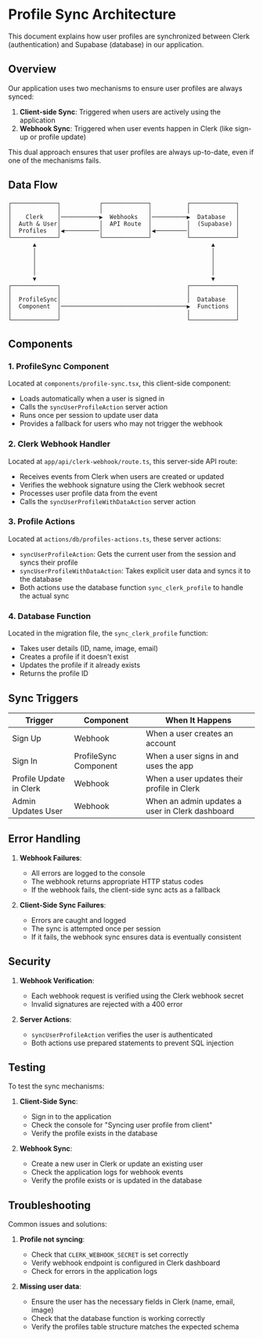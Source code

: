 # Profile Sync Architecture

This document explains how user profiles are synchronized between Clerk (authentication) and Supabase (database) in our application.

## Overview

Our application uses two mechanisms to ensure user profiles are always synced:

1. **Client-side Sync**: Triggered when users are actively using the application
2. **Webhook Sync**: Triggered when user events happen in Clerk (like sign-up or profile update)

This dual approach ensures that user profiles are always up-to-date, even if one of the mechanisms fails.

## Data Flow

```
┌─────────────┐           ┌─────────────┐          ┌─────────────┐
│             │           │             │          │             │
│    Clerk    │───────────▶  Webhooks   │──────────▶  Database   │
│  Auth & User│           │  API Route  │          │  (Supabase) │
│  Profiles   │◀──────────│             │◀─────────│             │
└─────────────┘           └─────────────┘          └─────────────┘
       ▲                                                  ▲
       │                                                  │
       │                                                  │
       │                                                  │
       │                                                  │
       ▼                                                  ▼
┌─────────────┐                                    ┌─────────────┐
│             │                                    │             │
│  ProfileSync│                                    │  Database   │
│  Component  │────────────────────────────────────▶  Functions  │
│             │                                    │             │
└─────────────┘                                    └─────────────┘
```

## Components

### 1. ProfileSync Component

Located at `components/profile-sync.tsx`, this client-side component:

- Loads automatically when a user is signed in
- Calls the `syncUserProfileAction` server action
- Runs once per session to update user data
- Provides a fallback for users who may not trigger the webhook

### 2. Clerk Webhook Handler

Located at `app/api/clerk-webhook/route.ts`, this server-side API route:

- Receives events from Clerk when users are created or updated
- Verifies the webhook signature using the Clerk webhook secret
- Processes user profile data from the event
- Calls the `syncUserProfileWithDataAction` server action

### 3. Profile Actions

Located at `actions/db/profiles-actions.ts`, these server actions:

- `syncUserProfileAction`: Gets the current user from the session and syncs their profile
- `syncUserProfileWithDataAction`: Takes explicit user data and syncs it to the database
- Both actions use the database function `sync_clerk_profile` to handle the actual sync

### 4. Database Function

Located in the migration file, the `sync_clerk_profile` function:

- Takes user details (ID, name, image, email)
- Creates a profile if it doesn't exist
- Updates the profile if it already exists
- Returns the profile ID

## Sync Triggers

| Trigger | Component | When It Happens |
|---------|-----------|----------------|
| Sign Up | Webhook | When a user creates an account |
| Sign In | ProfileSync Component | When a user signs in and uses the app |
| Profile Update in Clerk | Webhook | When a user updates their profile in Clerk |
| Admin Updates User | Webhook | When an admin updates a user in Clerk dashboard |

## Error Handling

1. **Webhook Failures**:
   - All errors are logged to the console
   - The webhook returns appropriate HTTP status codes
   - If the webhook fails, the client-side sync acts as a fallback

2. **Client-Side Sync Failures**:
   - Errors are caught and logged
   - The sync is attempted once per session
   - If it fails, the webhook sync ensures data is eventually consistent

## Security

1. **Webhook Verification**:
   - Each webhook request is verified using the Clerk webhook secret
   - Invalid signatures are rejected with a 400 error

2. **Server Actions**:
   - `syncUserProfileAction` verifies the user is authenticated
   - Both actions use prepared statements to prevent SQL injection

## Testing

To test the sync mechanisms:

1. **Client-Side Sync**:
   - Sign in to the application
   - Check the console for "Syncing user profile from client"
   - Verify the profile exists in the database

2. **Webhook Sync**:
   - Create a new user in Clerk or update an existing user
   - Check the application logs for webhook events
   - Verify the profile exists or is updated in the database

## Troubleshooting

Common issues and solutions:

1. **Profile not syncing**:
   - Check that `CLERK_WEBHOOK_SECRET` is set correctly
   - Verify webhook endpoint is configured in Clerk dashboard
   - Check for errors in the application logs

2. **Missing user data**:
   - Ensure the user has the necessary fields in Clerk (name, email, image)
   - Check that the database function is working correctly
   - Verify the profiles table structure matches the expected schema 